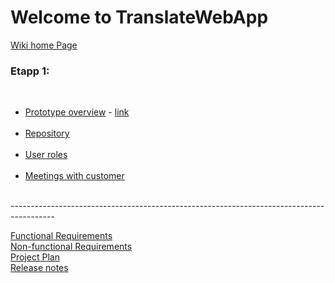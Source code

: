 # Welcome to TranslateWebApp

<a href="https://github.com/dimazzy/TranslateWebApp/wiki">Wiki home Page</a><br>

<h3>Etapp 1:</h3><br>
<ul>
<li><a href="https://docs.google.com/document/d/1E3GpZfUtLvPwIILxpiTMefRKxcDI1uJuzMJVpqy7Us4/edit">Prototype overview</a> - 
<a href ="https://pidoco.com/en/prototype-repository">link</a></li><br>
<li><a href="https://github.com/dimazzy/TranslateWebApp/wiki">Repository</a></li><br>
<li><a href="https://github.com/dimazzy/TranslateWebApp/wiki/User-roles">User roles</a></li><br>
<li><a href="https://github.com/dimazzy/TranslateWebApp/wiki/Meetings-with-customer">Meetings with customer</a></li><br>
</ul>
-----------------------------------------------------------------------------------------

<a href="https://github.com/dimazzy/TranslateWebApp/wiki/Functional-Requirements">Functional Requirements</a><br>
<a href="https://github.com/dimazzy/TranslateWebApp/wiki/Non-functional-Requirements">Non-functional Requirements</a><br>
<a href="https://github.com/dimazzy/TranslateWebApp/wiki/Project-Plan">Project Plan</a><br>
<a href="https://github.com/dimazzy/TranslateWebApp/wiki/Release-notes">Release notes</a><br>
